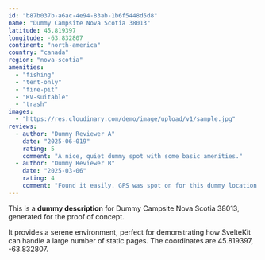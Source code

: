 ```yaml
---
id: "b87b037b-a6ac-4e94-83ab-1b6f5448d5d8"
name: "Dummy Campsite Nova Scotia 38013"
latitude: 45.819397
longitude: -63.832807
continent: "north-america"
country: "canada"
region: "nova-scotia"
amenities:
  - "fishing"
  - "tent-only"
  - "fire-pit"
  - "RV-suitable"
  - "trash"
images:
  - "https://res.cloudinary.com/demo/image/upload/v1/sample.jpg"
reviews:
  - author: "Dummy Reviewer A"
    date: "2025-06-019"
    rating: 5
    comment: "A nice, quiet dummy spot with some basic amenities."
  - author: "Dummy Reviewer B"
    date: "2025-03-06"
    rating: 4
    comment: "Found it easily. GPS was spot on for this dummy location."
---
```


This is a **dummy description** for Dummy Campsite Nova Scotia 38013, generated for the proof of concept.

It provides a serene environment, perfect for demonstrating how SvelteKit can handle a large number of static pages. The coordinates are 45.819397, -63.832807.
